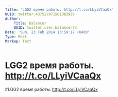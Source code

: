 ```yaml
---
Title: 'LGG2 время работы. http://t.co/LLyiVCaaQx'
UUID: twitter.437527071561383936
Author:
    Title: Balancer
    UUID: twitter.user.balancer73
Date: 'Sun, 23 Feb 2014 13:59:17 +0400'
Type: Post
Markup: Text
---
```


# LGG2 время работы. http://t.co/LLyiVCaaQx

#LGG2 время работы. http://t.co/LLyiVCaaQx
